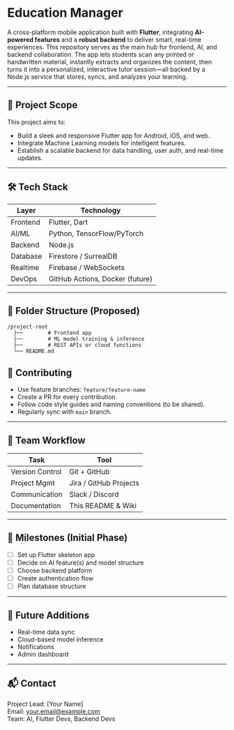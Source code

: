 # Education Manager

A cross-platform mobile application built with **Flutter**, integrating **AI-powered features** and a **robust backend** to deliver smart, real-time experiences. This repository serves as the main hub for frontend, AI, and backend collaboration. The app lets students scan any printed or handwritten material, instantly extracts and organizes the content, then turns it into a personalized, interactive tutor session—all backed by a Node.js service that stores, syncs, and analyzes your learning.

---

## 📌 Project Scope

This project aims to:
- Build a sleek and responsive Flutter app for Android, iOS, and web.
- Integrate Machine Learning models for intelligent features.
- Establish a scalable backend for data handling, user auth, and real-time updates.

---

## 🛠 Tech Stack

| Layer      | Technology                    |
|------------|-------------------------------|
| Frontend   | Flutter, Dart                 |
| AI/ML      | Python, TensorFlow/PyTorch    |
| Backend    | Node.js                       |
| Database   | Firestore / SurrealDB         |
| Realtime   | Firebase / WebSockets         |
| DevOps     | GitHub Actions, Docker (future) |

---

## 🧩 Folder Structure (Proposed)

```
/project-root
  ├──        # Frontend app
  ├──        # ML model training & inference
  ├──        # REST APIs or cloud functions
  └── README.md
```

## 🤝 Contributing

- Use feature branches: `feature/feature-name`
- Create a PR for every contribution.
- Follow code style guides and naming conventions (to be shared).
- Regularly sync with `main` branch.

---

## 🔄 Team Workflow

| Task            | Tool                 |
|-----------------|----------------------|
| Version Control | Git + GitHub         |
| Project Mgmt    | Jira / GitHub Projects |
| Communication   | Slack / Discord      |
| Documentation   | This README & Wiki   |

---

## 📅 Milestones (Initial Phase)

- [ ] Set up Flutter skeleton app
- [ ] Decide on AI feature(s) and model structure
- [ ] Choose backend platform
- [ ] Create authentication flow
- [ ] Plan database structure

---

## 🧠 Future Additions

- Real-time data sync
- Cloud-based model inference
- Notifications
- Admin dashboard

---

## 📬 Contact

Project Lead: [Your Name]  
Email: your.email@example.com  
Team: AI, Flutter Devs, Backend Devs  
